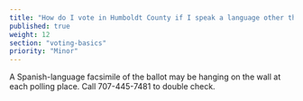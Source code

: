 ```yaml
---
title: "How do I vote in Humboldt County if I speak a language other than English?"
published: true
weight: 12
section: "voting-basics"
priority: "Minor"
---
```


A Spanish-language facsimile of the ballot may be hanging on the wall at each polling place. Call 707-445-7481 to double check.
